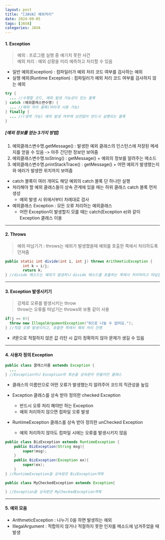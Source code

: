 ```yaml
---
layout: post
title: "[JAVA] 예외처리"
date: 2024-09-05
tags: [JAVA]
categories: JAVA
---
```


#### 1. Exception

> 예외 : 프로그램 실행 중 예기치 못한 사건  
> 예외 처리 : 예외 상황을 미리 예측하고 처리할 수 있음

- 일반 예외(Exception) : 컴파일러가 예외 처리 코드 여부를 검사하는 예외
- 실행 예외(Runtime Exception) : 컴파일러가 예외 처리 코드 여부를 검사하지 않는 예외

```java
try {
  ... //수행할 코드, 예외 발생 가능성이 있는 블록
} catch (예외클래스변수명) {
  ... //예외 처리 블록(여러개 사용 가능)
} finally {
  ... //(생략 가능) 예외 발생 여부에 상관없이 반드시 실행되는 블록
}
```

##### [예외 정보를 얻는 3가지 방법]

1. 예외클래스변수명.getMessage() : 발생한 예외 클래스의 인스턴스에 저장된 메세지를 얻을 수 있음 -> 아주 간단한 정보만 보여줌
2. 예외클래스변수명.toString() : getMessage() + 예외의 정보를 알려주는 메소드
3. 예외클래스변수명.printStackTrace() : getMessage() + 어떤 예외가 발생했는지와 에러가 발생한 위치까지 보여줌


- catch 블록이 여러 개여도 해당 예외의 catch 블록 단 하나만 실행
- 처리해야 할 예외 클래스들이 상속 관계에 있을 때는 하위 클래스 catch 블록 먼저 생성
  - 예외 발생 시 위에서부터 차례대로 검사
- 예외클래스 Exception : 모든 오류 처리하는 예외클래스
  - 어떤 Exception이 발생할지 모를 때는 catch(Exception e)와 같이 Exception 클래스 이용

---

#### 2. Throws

> 예외 떠넘기기 : throws는 예외가 발생했을때 예외를 호출한 쪽에서 처리하도록 던져줌

```java
public static int divide(int i, int j) throws ArithmeticException {
		int k = i/j;
		return k;
} //divide 메소드는 예외가 발생하니 divide 메소드를 호출하는 쪽에서 처리하라고 떠넘김
```

---

#### 3. Exception 발생시키기

> 강제로 오류를 발생시키는 throw  
> throw는 오류를 떠넘기는 throws와 보통 같이 사용

```java
if(j == 0){
  throw new IllegalArgumentException("0으로 나눌 수 없어요.");
} //직접 오류 발생시키고, 호출한 쪽에서 예외 처리 진행
```

- if문으로 적절하지 않은 값 리턴 시 값이 정확하지 않아 문제가 생길 수 있음

---

#### 4. 사용자 정의 Exception

```java
public class 클래스이름 extends Exception {
  ...
} //Exception이나 Exception의 후손을 상속받아 만들어진 클래스
```

- 클래스의 이름만으로 어떤 오류가 발생했는지 알려주어 코드의 직관성을 높임

- Exception 클래스를 상속 받아 정의한 checked Exception
  - 반드시 오류 처리 해야만 하는 Exception
  - 예외 처리하지 않으면 컴파일 오류 발생
- RuntimeException 클래스를 상속 받아 정의한 unChecked Exception
  - 예외 처리하지 않아도 컴파일 시에는 오류를 발생시키지 않음

```java
public class BizException extends RuntimeException {
    public BizException(String msg){
        super(msg);
    }
    public BizException(Exception ex){
        super(ex);
    }
} //RuntimeException을 상속받은 BizException객체
```

```java
public class MyCheckedException extends Exception{

} //Exception을 상속받은 MyCheckedException객체
```

---

#### 5. 예외 모음

- ArithmeticException : 나누기 0을 하면 발생하는 예외
- IllegalArgument : 적합하지 않거나 적절하지 못한 인자를 메소드에 넘겨주었을 때 발생